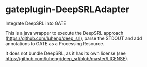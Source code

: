 # gateplugin-DeepSRLAdapter
Integrate DeepSRL into GATE

This is a java wrapper to execute the DeepSRL approach (https://github.com/luheng/deep_srl), parse the STDOUT and add annotations to GATE as a Processing Resource.

It does not bundle DeepSRL, as it has its own license (see https://github.com/luheng/deep_srl/blob/master/LICENSE).


